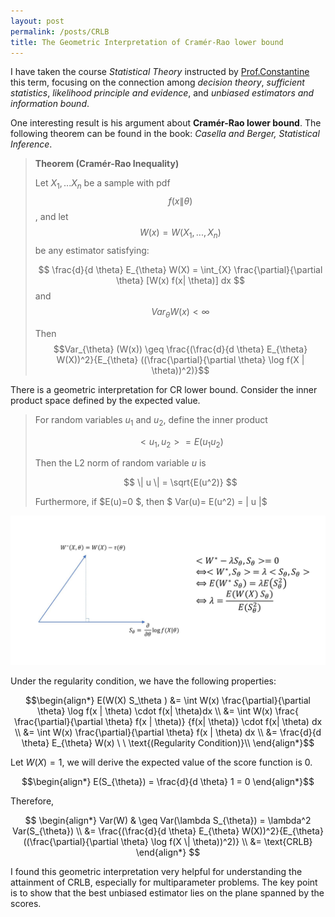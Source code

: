 ```yaml
---
layout: post
permalink: /posts/CRLB
title: The Geometric Interpretation of Cramér-Rao lower bound
---
```

I have taken the course *Statistical Theory* instructed by [Prof.Constantine](http://www.biostat.jhsph.edu/~cfrangak/)
this term, focusing on the connection among *decision theory*, *sufficient statistics*, *likelihood principle and evidence*, and *unbiased estimators and information bound*.

One interesting result is his argument about **Cramér-Rao lower bound**. The following theorem can be found in the book: *Casella and Berger, Statistical Inference*.

> **Theorem (Cramér-Rao Inequality)**
>
> Let $X_1,...X_n$ be a sample with pdf $$ f(x \| \theta) $$, and let $$W(x)= W(X_1,...,X_n)$$ be any estimator satisfying:
>
> $$ \frac{d}{d \theta} E_{\theta} W(X) = \int_{X} \frac{\partial}{\partial \theta} [W(x) f(x| \theta)] dx $$
> and
> $$Var_{\theta} W(x) < \infty $$
>
> Then
> $$Var_{\theta} (W(x)) \geq \frac{(\frac{d}{d \theta} E_{\theta} W(X))^2}{E_{\theta} ((\frac{\partial}{\partial \theta} \log f(X | \theta))^2)}$$

There is a geometric interpretation for CR lower bound. Consider the inner product space defined by the expected value.

> For random variables $u_1$ and $u_2$, define the inner product
>
> $$<u_1,u_2> = E(u_1 u_2)$$
>
> Then the L2 norm of random variable $u$ is
>
> $$ \| u \| = \sqrt{E(u^2)} $$
>
> Furthermore, if $E(u)=0 $, then $ Var(u)= E(u^2) = \| u \|$

<center>
<img src="/img/blog_img/proj.JPG">
</center>

Under the regularity condition, we have the following properties:

$$\begin{align*}
E(W(X) S_\theta ) &= \int W(x) \frac{\partial}{\partial \theta}  \log f(x | \theta) \cdot f(x| \theta)dx \\
&=   \int W(x) \frac{ \frac{\partial}{\partial \theta}  f(x | \theta)} {f(x| \theta)}  \cdot f(x| \theta) dx \\
&= \int W(x) \frac{\partial}{\partial \theta}  f(x | \theta) dx \\
&= \frac{d}{d \theta} E_{\theta} W(x) \ \  \text{(Regularity Condition)}\\
\end{align*}$$

Let $W(X)= 1$, we will derive the expected value of the score function is 0.

$$\begin{align*}
    E(S_{\theta}) = \frac{d}{d \theta} 1 = 0
\end{align*}$$

Therefore,

$$ \begin{align*}
Var(W) & \geq   Var(\lambda S_{\theta}) = \lambda^2 Var(S_{\theta}) \\
&= \frac{(\frac{d}{d \theta} E_{\theta} W(X))^2}{E_{\theta} ((\frac{\partial}{\partial \theta} \log f(X \| \theta))^2)}  \\
&= \text{CRLB}
\end{align*} $$

I found this geometric interpretation very helpful for understanding the attainment of CRLB, especially for multiparameter problems. The key point is to show that the best unbiased estimator lies on the plane spanned by the scores.
